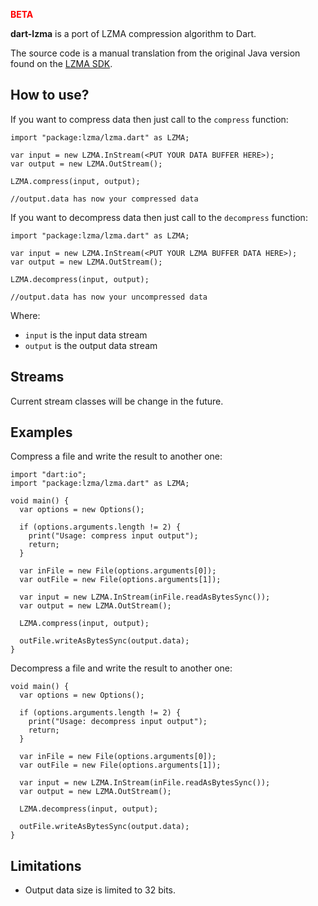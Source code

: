<font color="red">**BETA**</font>

**dart-lzma** is a port of LZMA compression algorithm to Dart.

The source code is a manual translation from the original Java version found on the <a href="http://www.7-zip.org/sdk.html">LZMA SDK</a>.

## How to use? 

If you want to compress data then just call to the `compress` function:

```
import "package:lzma/lzma.dart" as LZMA;

var input = new LZMA.InStream(<PUT YOUR DATA BUFFER HERE>);
var output = new LZMA.OutStream();

LZMA.compress(input, output);

//output.data has now your compressed data
```

If you want to decompress data then just call to the `decompress` function:

```
import "package:lzma/lzma.dart" as LZMA;

var input = new LZMA.InStream(<PUT YOUR LZMA BUFFER DATA HERE>);
var output = new LZMA.OutStream();

LZMA.decompress(input, output);

//output.data has now your uncompressed data
```

Where:

* `input` is the input data stream
* `output` is the output data stream

## Streams

Current stream classes will be change in the future.

## Examples

Compress a file and write the result to another one:

```
import "dart:io";
import "package:lzma/lzma.dart" as LZMA;

void main() {
  var options = new Options();

  if (options.arguments.length != 2) {
    print("Usage: compress input output");
    return;
  }

  var inFile = new File(options.arguments[0]);
  var outFile = new File(options.arguments[1]);

  var input = new LZMA.InStream(inFile.readAsBytesSync());
  var output = new LZMA.OutStream();

  LZMA.compress(input, output);

  outFile.writeAsBytesSync(output.data);
}
```

Decompress a file and write the result to another one:

```
void main() {
  var options = new Options();

  if (options.arguments.length != 2) {
    print("Usage: decompress input output");
    return;
  }

  var inFile = new File(options.arguments[0]);
  var outFile = new File(options.arguments[1]);

  var input = new LZMA.InStream(inFile.readAsBytesSync());
  var output = new LZMA.OutStream();

  LZMA.decompress(input, output);

  outFile.writeAsBytesSync(output.data);
}
```

## Limitations

  * Output data size is limited to 32 bits.
